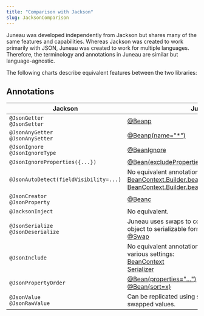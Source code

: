 ```yaml
---
title: "Comparison with Jackson"
slug: JacksonComparison
---
```


Juneau was developed independently from Jackson but shares many of the same features and capabilities.
Whereas Jackson was created to work primarily with JSON, Juneau was created to work for multiple languages.
Therefore, the terminology and annotations in Juneau are similar but language-agnostic.

The following charts describe equivalent features between the two libraries:

## Annotations

| Jackson | Juneau |
|---------|--------|
| `@JsonGetter`<br/>`@JsonSetter` | <a href="/site/apidocs/org/apache/juneau/annotation/Beanp.html" target="_blank">@Beanp</a> |
| `@JsonAnyGetter`<br/>`@JsonAnySetter` | <a href="/site/apidocs/org/apache/juneau/annotation/Beanp.html#name()" target="_blank">@Beanp(name="*")</a> |
| `@JsonIgnore`<br/>`@JsonIgnoreType` | <a href="/site/apidocs/org/apache/juneau/annotation/BeanIgnore.html" target="_blank">@BeanIgnore</a> |
| `@JsonIgnoreProperties({...})` | <a href="/site/apidocs/org/apache/juneau/annotation/Bean.html#excludeProperties()" target="_blank">@Bean(excludeProperties\|xp)</a> |
| `@JsonAutoDetect(fieldVisibility=...)` | No equivalent annotation but can be controlled via:<br/><a href="/site/apidocs/org/apache/juneau/BeanContext.Builder.html#beanFieldVisibility(org.apache.juneau.Visibility)" target="_blank">BeanContext.Builder.beanFieldVisibility(Visibility)</a><br/><a href="/site/apidocs/org/apache/juneau/BeanContext.Builder.html#beanMethodVisibility(org.apache.juneau.Visibility)" target="_blank">BeanContext.Builder.beanMethodVisibility(Visibility)</a> |
| `@JsonCreator`<br/>`@JsonProperty` | <a href="/site/apidocs/org/apache/juneau/annotation/Beanc.html" target="_blank">@Beanc</a> |
| `@JacksonInject` | No equivalent. |
| `@JsonSerialize`<br/>`@JsonDeserialize` | Juneau uses swaps to convert non-serializable object to serializable forms:<br/><a href="/site/apidocs/org/apache/juneau/annotation/Swap.html" target="_blank">@Swap</a> |
| `@JsonInclude` | No equivalent annotation but can be controlled via various settings:<br/><a href="/site/apidocs/org/apache/juneau/BeanContext.html" target="_blank">BeanContext</a><br/><a href="/site/apidocs/org/apache/juneau/serializer/Serializer.html" target="_blank">Serializer</a> |
| `@JsonPropertyOrder` | <a href="/site/apidocs/org/apache/juneau/annotation/Bean.html#properties()" target="_blank">@Bean(properties="...")</a><br/><a href="/site/apidocs/org/apache/juneau/annotation/Bean.html#sort()" target="_blank">@Bean(sort=x)</a> |
| `@JsonValue`<br/>`@JsonRawValue` | Can be replicated using swaps with `Reader` swapped values. |
